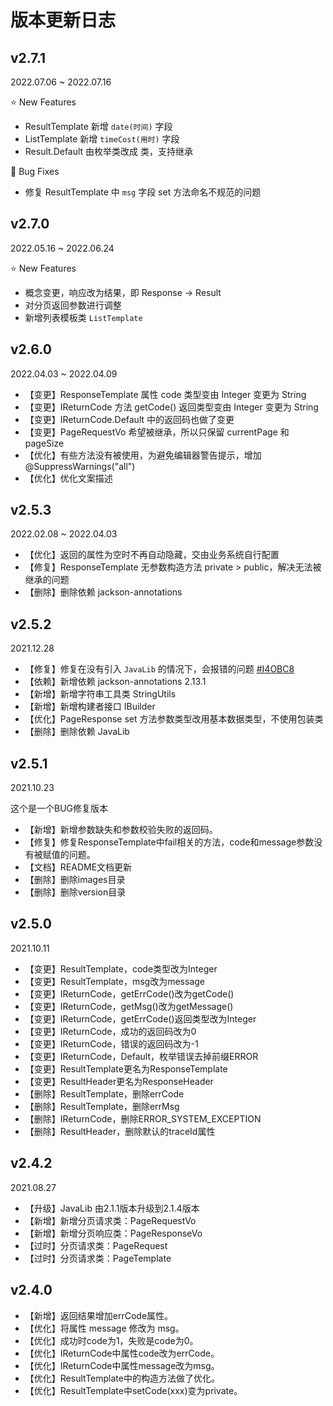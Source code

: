 # 版本更新日志

## v2.7.1

2022.07.06 ~ 2022.07.16

:star: New Features

- ResultTemplate 新增 `date(时间)` 字段
- ListTemplate 新增 `timeCost(用时)` 字段
- Result.Default 由枚举类改成 类，支持继承

:bug: Bug Fixes

- 修复 ResultTemplate 中 `msg` 字段 set 方法命名不规范的问题



## v2.7.0

2022.05.16 ~ 2022.06.24

:star: New Features

- 概念变更，响应改为结果，即 Response -> Result
- 对分页返回参数进行调整
- 新增列表模板类 `ListTemplate`

## v2.6.0

2022.04.03 ~ 2022.04.09

- 【变更】ResponseTemplate 属性 code 类型变由 Integer 变更为 String
- 【变更】IReturnCode 方法 getCode() 返回类型变由 Integer 变更为 String
- 【变更】IReturnCode.Default 中的返回码也做了变更
- 【变更】PageRequestVo 希望被继承，所以只保留 currentPage 和 pageSize
- 【优化】有些方法没有被使用，为避免编辑器警告提示，增加 @SuppressWarnings("all")
- 【优化】优化文案描述

## v2.5.3

2022.02.08 ~ 2022.04.03

- 【优化】返回的属性为空时不再自动隐藏，交由业务系统自行配置
- 【修复】ResponseTemplate 无参数构造方法 private > public，解决无法被继承的问题
- 【删除】删除依赖 jackson-annotations

## v2.5.2

2021.12.28

- 【修复】修复在没有引入 `JavaLib` 的情况下，会报错的问题 [#I4OBC8](https://gitee.com/fengwenyi/api-result/issues/I4OBC8)
- 【依赖】新增依赖 jackson-annotations 2.13.1
- 【新增】新增字符串工具类 StringUtils
- 【新增】新增构建者接口 IBuilder
- 【优化】PageResponse set 方法参数类型改用基本数据类型，不使用包装类
- 【删除】删除依赖 JavaLib

## v2.5.1

2021.10.23

这个是一个BUG修复版本

- 【新增】新增参数缺失和参数校验失败的返回码。
- 【修复】修复ResponseTemplate中fail相关的方法，code和message参数没有被赋值的问题。
- 【文档】README文档更新
- 【删除】删除images目录
- 【删除】删除version目录

## v2.5.0

2021.10.11

- 【变更】ResultTemplate，code类型改为Integer
- 【变更】ResultTemplate，msg改为message
- 【变更】IReturnCode，getErrCode()改为getCode()
- 【变更】IReturnCode，getMsg()改为getMessage()
- 【变更】IReturnCode，getErrCode()返回类型改为Integer
- 【变更】IReturnCode，成功的返回码改为0
- 【变更】IReturnCode，错误的返回码改为-1
- 【变更】IReturnCode，Default，枚举错误去掉前缀ERROR
- 【变更】ResultTemplate更名为ResponseTemplate
- 【变更】ResultHeader更名为ResponseHeader
- 【删除】ResultTemplate，删除errCode
- 【删除】ResultTemplate，删除errMsg
- 【删除】IReturnCode，删除ERROR_SYSTEM_EXCEPTION
- 【删除】ResultHeader，删除默认的traceId属性

## v2.4.2

2021.08.27

- 【升级】JavaLib 由2.1.1版本升级到2.1.4版本
- 【新增】新增分页请求类：PageRequestVo
- 【新增】新增分页响应类：PageResponseVo
- 【过时】分页请求类：PageRequest
- 【过时】分页请求类：PageTemplate

## v2.4.0

- 【新增】返回结果增加errCode属性。
- 【优化】将属性 message 修改为 msg。
- 【优化】成功时code为1，失败是code为0。
- 【优化】IReturnCode中属性code改为errCode。
- 【优化】IReturnCode中属性message改为msg。
- 【优化】ResultTemplate中的构造方法做了优化。
- 【优化】ResultTemplate中setCode(xxx)变为private。